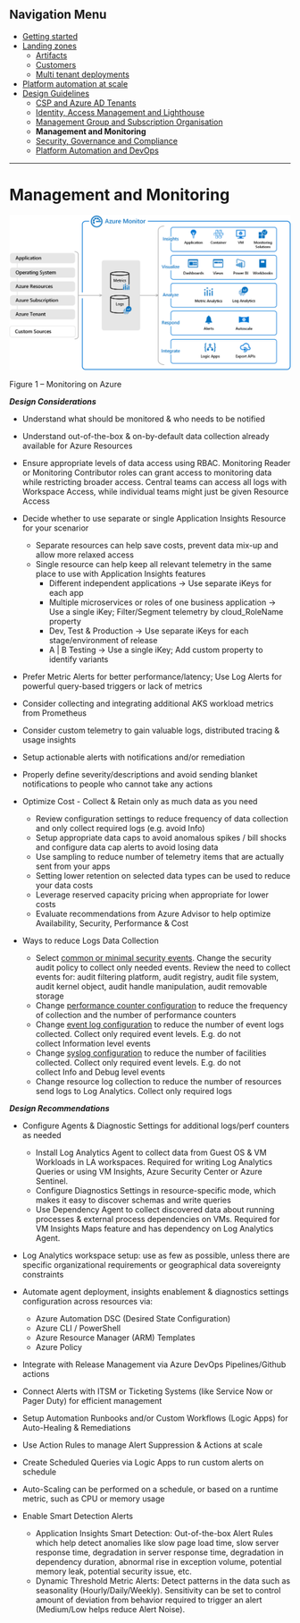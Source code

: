 ## Navigation Menu
* [Getting started](../src/platform-automation#platform-automation---getting-started)
* [Landing zones](./Landing-zones.md)
    -	[Artifacts](./Artifacts.md)
    -   [Customers](../src/platform-automation/cmdb#customers)
    -	[Multi tenant deployments](./Multi-tenant-deployments.md)
* [Platform automation at scale](./Platform-automation-at-scale.md)
* [Design Guidelines](./Design-Guidelines.md)
    -	[CSP and Azure AD Tenants](./CSP-and-Azure-AD-Tenants.md)
    -	[Identity, Access Management and Lighthouse](./Identity-Access-Management-and-Lighthouse.md)
    -	[Management Group and Subscription Organisation](./Management-Group-and-Subscription-Organisation.md)
    -	**Management and Monitoring**
    -	[Security, Governance and Compliance](./Security-Governance-and-Compliance.md)
    -	[Platform Automation and DevOps](./Platform-Automation-and-DevOps.md)
---


# Management and Monitoring
[![Monitoring on Azure](./media/monitor.png "Monitoring on Azure")](#)

Figure 1 – Monitoring on Azure

***Design Considerations***

-   Understand what should be monitored & who needs to be notified

-   Understand out-of-the-box & on-by-default data collection already available for Azure Resources

-   Ensure appropriate levels of data access using RBAC. Monitoring Reader or Monitoring Contributor roles can grant access to monitoring data while restricting broader access. Central teams can access all logs with Workspace Access, while individual teams might just be given Resource Access

-   Decide whether to use separate or single Application Insights Resource for your scenarior
    -   Separate resources can help save costs, prevent data mix-up and allow more relaxed access
    -   Single resource can help keep all relevant telemetry in the same place to use with Application Insights features
        -   Different independent applications -> Use separate iKeys for each app
        -   Multiple microservices or roles of one business application -> Use a single iKey; Filter/Segment telemetry by cloud_RoleName property
        -   Dev, Test & Production -> Use separate iKeys for each stage/environment of release
        -   A | B Testing -> Use a single iKey; Add custom property to identify variants

-   Prefer Metric Alerts for better performance/latency; Use Log Alerts for powerful query-based triggers or lack of metrics

-   Consider collecting and integrating additional AKS workload metrics from Prometheus

-   Consider custom telemetry to gain valuable logs, distributed tracing & usage insights

-   Setup actionable alerts with notifications and/or remediation

-   Properly define severity/descriptions and avoid sending blanket notifications to people who cannot take any actions

-   Optimize Cost - Collect & Retain only as much data as you need 
    -   Review configuration settings to reduce frequency of data collection and only collect required logs (e.g. avoid Info)
    -   Setup appropriate data caps to avoid anomalous spikes / bill shocks and configure data cap alerts to avoid losing data
    -   Use sampling to reduce number of telemetry items that are actually sent from your apps
    -   Setting lower retention on selected data types can be used to reduce your data costs
    -   Leverage reserved capacity pricing when appropriate for lower costs
    -   Evaluate recommendations from Azure Advisor to help optimize Availability, Security, Performance & Cost

-   Ways to reduce Logs Data Collection
    -   Select [common or minimal security events](https://docs.microsoft.com/azure/security-center/security-center-enable-data-collection#data-collection-tier). Change the security audit policy to collect only needed events. Review the need to collect events for: audit filtering platform, audit registry, audit file system, audit kernel object, audit handle manipulation, audit removable storage
    -   Change [performance counter configuration](https://docs.microsoft.com/en-us/azure/azure-monitor/platform/data-sources-performance-counters) to reduce the frequency of collection and the number of performance counters
    -   Change [event log configuration](https://docs.microsoft.com/en-us/azure/azure-monitor/platform/data-sources-windows-events) to reduce the number of event logs collected. Collect only required event levels. E.g. do not collect Information level events
    -   Change [syslog configuration](https://docs.microsoft.com/en-us/azure/azure-monitor/platform/data-sources-syslog) to reduce the number of facilities collected. Collect only required event levels. E.g. do not collect Info and Debug level events
    -   Change resource log collection to reduce the number of resources send logs to Log Analytics. Collect only required logs

***Design Recommendations***

-   Configure Agents & Diagnostic Settings for additional logs/perf counters as needed 
    -   Install Log Analytics Agent to collect data from Guest OS & VM Workloads in LA workspaces. Required for writing Log Analytics Queries or using VM Insights, Azure Security Center or Azure Sentinel.  
    -   Configure Diagnostics Settings in resource-specific mode, which makes it easy to discover schemas and write queries
    -   Use Dependency Agent to collect discovered data about running processes & external process dependencies on VMs. Required for VM Insights Maps feature and has dependency on Log Analytics Agent.

-   Log Analytics workspace setup: use as few as possible, unless there are specific organizational requirements or geographical data sovereignty constraints

-   Automate agent deployment, insights enablement & diagnostics settings configuration across resources via:
    -   Azure Automation DSC (Desired State Configuration)
    -   Azure CLI / PowerShell
    -   Azure Resource Manager (ARM) Templates
    -   Azure Policy

-   Integrate with Release Management via Azure DevOps Pipelines/Github actions

-   Connect Alerts with ITSM or Ticketing Systems (like Service Now or Pager Duty) for efficient management

-   Setup Automation Runbooks and/or Custom Workflows (Logic Apps) for Auto-Healing & Remediations 

-   Use Action Rules to manage Alert Suppression & Actions at scale

-   Create Scheduled Queries via Logic Apps to run custom alerts on schedule

-   Auto-Scaling can be performed on a schedule, or based on a runtime metric, such as CPU or memory usage

- Enable Smart Detection Alerts
    -   Application Insights Smart Detection: Out-of-the-box Alert Rules which help detect anomalies like slow page load time, slow server response time, degradation in server response time, degradation in dependency duration, abnormal rise in exception volume, potential memory leak, potential security issue, etc.	
    -   Dynamic Threshold Metric Alerts: Detect patterns in the data such as seasonality (Hourly/Daily/Weekly). Sensitivity can be set to control amount of deviation from behavior required to trigger an alert (Medium/Low helps reduce Alert Noise). 
